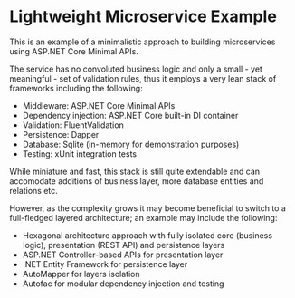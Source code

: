 # Lightweight Microservice Example

This is an example of a minimalistic approach to building microservices using ASP.NET Core Minimal APIs.

The service has no convoluted business logic and only a small - yet meaningful - set of validation rules,
thus it employs a very lean stack of frameworks including the following:
- Middleware: ASP.NET Core Minimal APIs
- Dependency injection: ASP.NET Core built-in DI container
- Validation: FluentValidation
- Persistence: Dapper
- Database: Sqlite (in-memory for demonstration purposes)
- Testing: xUnit integration tests

While miniature and fast, this stack is still quite extendable and can accomodate additions of business layer, 
more database entities and relations etc.

However, as the complexity grows it may become beneficial to switch to a full-fledged layered architecture; 
an example may include the following:
- Hexagonal architecture approach with fully isolated core (business logic), presentation (REST API) and persistence layers
- ASP.NET Controller-based APIs for presentation layer
- .NET Entity Framework for persistence layer
- AutoMapper for layers isolation
- Autofac for modular dependency injection and testing